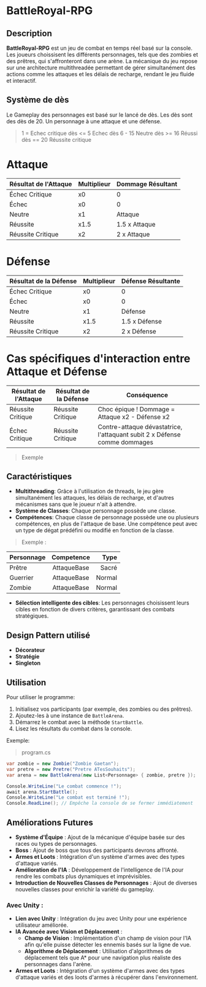# BattleRoyal-RPG

## Description
**BattleRoyal-RPG** est un jeu de combat en temps réel basé sur la console. Les joueurs choissisent les différents personnages, tels que des zombies et des prêtres, qui s'affronteront dans une arène. La mécanique du jeu repose sur une architecture multithreadée permettant de gérer simultanément des actions comme les attaques et les délais de recharge, rendant le jeu fluide et interactif.

## Système de dès

Le Gameplay des personnages est basé sur le lancé de dès.
Les dès sont des dès de 20.
Un personnage à une attaque et une défense.

>1 = Echec critique
>dès <= 5 Echec
>dès 6 - 15 Neutre
>dès >= 16 Réussi
>dès == 20 Réussite critique
 
# Attaque

| Résultat de l'Attaque | Multiplieur | Dommage Résultant |
|----------------------|-------------|------------------|
| Échec Critique       | x0          | 0                |
| Échec                | x0          | 0                |
| Neutre               | x1          | Attaque          |
| Réussite             | x1.5        | 1.5 x Attaque    |
| Réussite Critique    | x2          | 2 x Attaque      |

# Défense

| Résultat de la Défense | Multiplieur | Défense Résultante |
|------------------------|-------------|-------------------|
| Échec Critique         | x0          | 0                 |
| Échec                  | x0          | 0                 |
| Neutre                 | x1          | Défense           |
| Réussite               | x1.5        | 1.5 x Défense     |
| Réussite Critique      | x2          | 2 x Défense       |

# Cas spécifiques d'interaction entre Attaque et Défense

| Résultat de l'Attaque  | Résultat de la Défense | Conséquence                                                                 |
|------------------------|------------------------|----------------------------------------------------------------------------|
| Réussite Critique      | Réussite Critique      | Choc épique ! Dommage = Attaque x2 - Défense x2                             |
| Échec Critique         | Réussite Critique      | Contre-attaque dévastatrice, l'attaquant subit 2 x Défense comme dommages  |



>Exemple


## Caractéristiques

- **Multithreading**: Grâce à l'utilisation de threads, le jeu gère simultanément les attaques, les délais de recharge, et d'autres mécanismes sans que le joueur n'ait à attendre.
- **Système de Classes**: Chaque personnage possède une classe.
- **Compétences**: Chaque classe de personnage possède une ou plusieurs compétences, en plus de l'attaque de base. Une compétence peut avec un type de dégat prédéfini ou modifié en fonction de la classe.

>Exemple : 

| Personnage | Competence | Type |
|------------|:----------:|-----:|
|Prêtre      |AttaqueBase |Sacré |
|Guerrier    |AttaqueBase |Normal|
|Zombie      |AttaqueBase |Normal|

- **Sélection intelligente des cibles**: Les personnages choisissent leurs cibles en fonction de divers critères, garantissant des combats stratégiques.

## Design Pattern utilisé

- **Décorateur**
- **Stratégie**
- **Singleton**

## Utilisation

Pour utiliser le programme:


1. Initialisez vos participants (par exemple, des zombies ou des prêtres).
2. Ajoutez-les à une instance de `BattleArena`.
3. Démarrez le combat avec la méthode `StartBattle`.
4. Lisez les résultats du combat dans la console.

Exemple:
>program.cs
```csharp
var zombie = new Zombie("Zombie Gaetan");
var pretre = new Pretre("Pretre ATesSouhaits");
var arena = new BattleArena(new List<Personnage> { zombie, pretre });

Console.WriteLine("Le combat commence !");
await arena.StartBattle();
Console.WriteLine("Le combat est terminé !");
Console.ReadLine(); // Empêche la console de se fermer immédiatement
```
## Améliorations Futures

- **Système d'Équipe** : Ajout de la mécanique d'équipe basée sur des races ou types de personnages.
- **Boss** : Ajout de boss que tous des participants devrons affronté.
- **Armes et Loots** : Intégration d'un système d'armes avec des types d'attaque variés.
- **Amélioration de l'IA** : Développement de l'intelligence de l'IA pour rendre les combats plus dynamiques et imprévisibles.
- **Introduction de Nouvelles Classes de Personnages** : Ajout de diverses nouvelles classes pour enrichir la variété du gameplay.

### Avec Unity :
- **Lien avec Unity** : Intégration du jeu avec Unity pour une expérience utilisateur améliorée.
- **IA Avancée avec Vision et Déplacement** :
  - **Champ de Vision** : Implémentation d'un champ de vision pour l'IA afin qu'elle puisse détecter les ennemis basés sur la ligne de vue.
  - **Algorithme de Déplacement** : Utilisation d'algorithmes de déplacement tels que A* pour une navigation plus réaliste des personnages dans l'arène.
- **Armes et Loots** : Intégration d'un système d'armes avec des types d'attaque variés et des loots d'armes à récupérer dans l'environnement.


